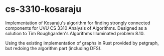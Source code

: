 # cs-3310-kosaraju

Implementation of Kosaraju's algorithm for finding strongly connected components for UVU CS 3310 Analysis of Algorithms. Designed as a solution to Tim Roughgarden's Algorithms Illuminated problem 8.10.

Using the existing implementation of graphs in Rust provided by petgraph, but redoing the algorithm part (including DFS).
